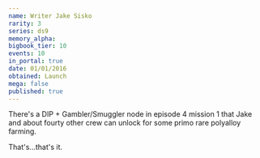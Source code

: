 ```yaml
---
name: Writer Jake Sisko
rarity: 3
series: ds9
memory_alpha:
bigbook_tier: 10
events: 10
in_portal: true
date: 01/01/2016
obtained: Launch
mega: false
published: true
---
```


There's a DIP + Gambler/Smuggler node in episode 4 mission 1 that Jake and about fourty other crew can unlock for some primo rare polyalloy farming.

That's...that's it.
